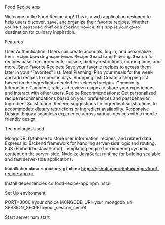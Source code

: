 Food Recipe App

Welcome to the Food Recipe App! This is a web application designed to help users discover, save, and organize their favorite recipes. 
Whether you're a seasoned chef or a cooking novice, this app is your go-to destination for culinary inspiration.

Features


User Authentication: Users can create accounts, log in, and personalize their recipe browsing experience.
Recipe Search and Filtering: Search for recipes based on ingredients, cuisine, dietary restrictions, cooking time, and more.
Save Favorite Recipes: Save your favorite recipes to access them later in your "Favorites" list.
Meal Planning: Plan your meals for the week and add recipes to specific days.
Shopping List: Create a shopping list based on the ingredients needed for selected recipes.
Community Interaction: Comment, rate, and review recipes to share your experiences and interact with other users.
Recipe Recommendations: Get personalized recipe recommendations based on your preferences and past behavior.
Ingredient Substitution: Receive suggestions for ingredient substitutions to accommodate dietary restrictions or ingredient availability.
Responsive Design: Enjoy a seamless experience across various devices with a mobile-friendly design.


Technologies Used

MongoDB: Database to store user information, recipes, and related data.
Express.js: Backend framework for handling server-side logic and routing.
EJS (Embedded JavaScript): Templating engine for rendering dynamic content on the server-side.
Node.js: JavaScript runtime for building scalable and fast server-side applications.


Installation
clone repository
git clone https://github.com/ritahchanger/food-recipe-app.git

Install dependencies
cd food-recipe-app
npm install

Set Up environment

PORT=3000 //your choice
MONGODB_URI=your_mongodb_uri
SESSION_SECRET=your_session_secret

Start server
npm start












